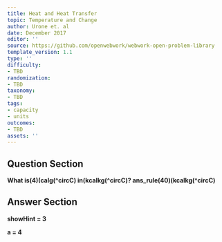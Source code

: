 ```yaml
---
title: Heat and Heat Transfer
topic: Temperature and Change
author: Urone et. al
date: December 2017
editor: ''
source: https://github.com/openwebwork/webwork-open-problem-library
template_version: 1.1
type: ''
difficulty:
- TBD
randomization:
- TBD
taxonomy:
- TBD
tags:
- capacity
- units
outcomes:
- TBD
assets: ''
---
```


## Question Section 

<b>
What is(4)(calg(^circC) in(kcalkg(^circC)?
ans_rule(40)(kcalkg(^circC)



## Answer Section

showHint = 3

a = 4